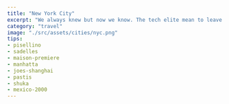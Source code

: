 ```yaml
---
title: "New York City"
excerpt: "We always knew but now we know. The tech elite mean to leave us all behind."
category: "travel"
image: "./src/assets/cities/nyc.png"
tips:
- pisellino
- sadelles
- maison-premiere
- manhatta
- joes-shanghai
- pastis
- shuka
- mexico-2000
---
```



